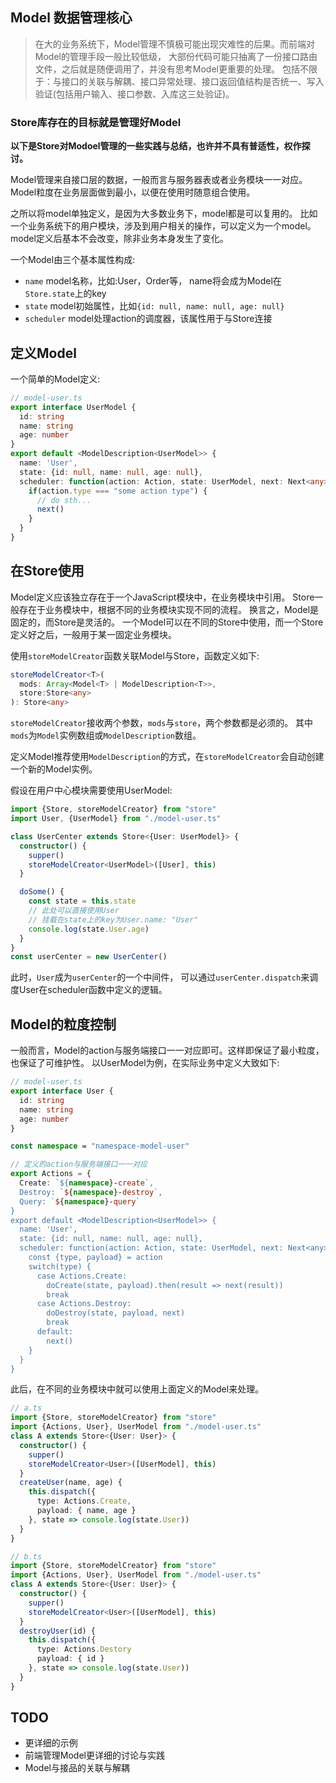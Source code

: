 ## Model 数据管理核心
> 在大的业务系统下，Model管理不慎极可能出现灾难性的后果。而前端对Model的管理手段一般比较低级，
  大部份代码可能只抽离了一份接口路由文件，之后就是随便调用了，并没有思考Model更重要的处理。
  包括不限于：与接口的关联与解耦、接口异常处理、接口返回值结构是否统一、写入验证(包括用户输入、接口参数、入库这三处验证)。

### Store库存在的目标就是管理好Model

**以下是Store对Modoel管理的一些实践与总结，也许并不具有普适性，权作探讨。**

Model管理来自接口层的数据，一般而言与服务器表或者业务模块一一对应。
Model粒度在业务层面做到最小，以便在使用时随意组合使用。

之所以将model单独定义，是因为大多数业务下，model都是可以复用的。
比如一个业务系统下的用户模块，涉及到用户相关的操作，可以定义为一个model。
model定义后基本不会改变，除非业务本身发生了变化。

一个Model由三个基本属性构成:
+ `name`       model名称，比如:User，Order等， name将会成为Model在`Store.state`上的key
+ `state`      model初始属性，比如`{id: null, name: null, age: null}`
+ `scheduler`  model处理action的调度器，该属性用于与Store连接

## 定义Model
一个简单的Model定义:
```ts
// model-user.ts
export interface UserModel {
  id: string
  name: string
  age: number
}
export default <ModelDescription<UserModel>> {
  name: 'User',
  state: {id: null, name: null, age: null},
  scheduler: function(action: Action, state: UserModel, next: Next<any>) {
    if(action.type === "some action type") {
      // do sth...
      next()
    }
  }
}
```
## 在Store使用
Model定义应该独立存在于一个JavaScript模块中，在业务模块中引用。
Store一般存在于业务模块中，根据不同的业务模块实现不同的流程。
换言之，Model是固定的，而Store是灵活的。
一个Model可以在不同的Store中使用，而一个Store定义好之后，一般用于某一固定业务模块。

使用`storeModelCreator`函数关联Model与Store，函数定义如下:
```ts
storeModelCreator<T>(
  mods: Array<Model<T> | ModelDescription<T>>,
  store:Store<any>
): Store<any>
```
`storeModelCreator`接收两个参数，`mods`与`store`，两个参数都是必须的。
其中`mods`为`Model`实例数组或`ModelDescription`数组。

定义Model推荐使用`ModelDescription`的方式，在`storeModelCreator`会自动创建一个新的Model实例。

假设在用户中心模块需要使用UserModel:
```ts
import {Store, storeModelCreator} from "store"
import User, {UserModel} from "./model-user.ts"

class UserCenter extends Store<{User: UserModel}> {
  constructor() {
    supper()
    storeModelCreator<UserModel>([User], this)
  }

  doSome() {
    const state = this.state
    // 此处可以直接使用User
    // 挂载在state上的key为User.name: "User"
    console.log(state.User.age)
  }
}
const userCenter = new UserCenter()
```
此时，`User`成为`userCenter`的一个中间件，
可以通过`userCenter.dispatch`来调度User在scheduler函数中定义的逻辑。

## Model的粒度控制
一般而言，Model的action与服务端接口一一对应即可。这样即保证了最小粒度，也保证了可维护性。
以UserModel为例，在实际业务中定义大致如下:
```ts
// model-user.ts
export interface User {
  id: string
  name: string
  age: number
}

const namespace = "namespace-model-user"

// 定义的action与服务端接口一一对应
export Actions = {
  Create: `${namespace}-create`,
  Destroy: `${namespace}-destroy`,
  Query: `${namespace}-query`
}
export default <ModelDescription<UserModel>> {
  name: 'User',
  state: {id: null, name: null, age: null},
  scheduler: function(action: Action, state: UserModel, next: Next<any>) {
    const {type, payload} = action
    switch(type) {
      case Actions.Create:
        doCreate(state, payload).then(result => next(result))
        break
      case Actions.Destroy:
        doDestroy(state, payload, next)
        break
      default:
        next()
    }
  }
}
```

此后，在不同的业务模块中就可以使用上面定义的Model来处理。
```ts
// a.ts
import {Store, storeModelCreator} from "store"
import {Actions, User}, UserModel from "./model-user.ts"
class A extends Store<{User: User}> {
  constructor() {
    supper()
    storeModelCreator<User>([UserModel], this)
  }
  createUser(name, age) {
    this.dispatch({
      type: Actions.Create,
      payload: { name, age }
    }, state => console.log(state.User))
  }
}

// b.ts
import {Store, storeModelCreator} from "store"
import {Actions, User}, UserModel from "./model-user.ts"
class A extends Store<{User: User}> {
  constructor() {
    supper()
    storeModelCreator<User>([UserModel], this)
  }
  destroyUser(id) {
    this.dispatch({
      type: Actions.Destory
      payload: { id }
    }, state => console.log(state.User))
  }
}
```

## TODO
+ 更详细的示例
+ 前端管理Model更详细的讨论与实践
+ Model与接品的关联与解耦
